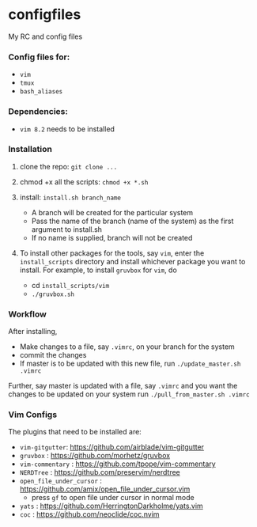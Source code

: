 # configfiles
My RC and config files

### Config files for:
* `vim`
* `tmux`
* `bash_aliases`

### Dependencies:
* `vim 8.2` needs to be installed

### Installation
1. clone the repo: `git clone ...`
2. chmod +x all the scripts: `chmod +x *.sh`
3. install: `install.sh branch_name`
	- A branch will be created for the particular system
	- Pass the name of the branch (name of the system) as the first argument to
	  install.sh
	- If no name is supplied, branch will not be created

4. To install other packages for the tools, say `vim`, enter the
   `install_scripts` directory and install whichever package you want to
install. For example, to install `gruvbox` for `vim`, do
	- cd `install_scripts/vim`
	- `./gruvbox.sh`

### Workflow
After installing,
* Make changes to a file, say `.vimrc`, on your branch for the system
* commit the changes
* If master is to be updated with this new file, run `./update_master.sh .vimrc`

Further, say master is updated with a file, say `.vimrc` and you want the changes to be
updated on your system run `./pull_from_master.sh .vimrc`

### Vim Configs
The plugins that need to be installed are:
* `vim-gitgutter`: https://github.com/airblade/vim-gitgutter
* `gruvbox` : https://github.com/morhetz/gruvbox
* `vim-commentary` : https://github.com/tpope/vim-commentary
* `NERDTree` : https://github.com/preservim/nerdtree
* `open_file_under_cursor` : https://github.com/amix/open_file_under_cursor.vim
	- press `gf` to open file under cursor in normal mode
* `yats` : https://github.com/HerringtonDarkholme/yats.vim
* `coc` : https://github.com/neoclide/coc.nvim
